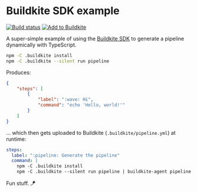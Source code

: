 # Buildkite SDK example

[![Build status](https://badge.buildkite.com/36b030e962785c8464830e73459fba1f41642f854caf826d16.svg)](https://buildkite.com/cnunciato/buildkite-sdk-example)
[![Add to Buildkite](https://img.shields.io/badge/Add%20to%20Buildkite-14CC80)](https://buildkite.com/new)

A super-simple example of using the [Buildkite SDK](https://buildkite.com/docs/pipelines/configure/dynamic-pipelines/sdk) to generate a pipeline dynamically with TypeScript.

```bash
npm -C .buildkite install
npm -C .buildkite --silent run pipeline
```

Produces:

```json
{
    "steps": [
        {
            "label": ":wave: Hi",
            "command": "echo 'Hello, world!'"
        }
    ]
}
```

... which then gets uploaded to Buildkite (`.buildkite/pipeline.yml`) at runtime:

```yaml
steps:
  label: ":pipeline: Generate the pipeline"
  command: |
    npm -C .buildkite install
    npm -C .buildkite --silent run pipeline | buildkite-agent pipeline upload
```

Fun stuff. 🪁
